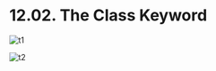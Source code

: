 # 12.02. The Class Keyword

![t1](https://github.com/kiranbansode/learn-typescript/assets/50626798/5583f268-87c1-4e20-89aa-058f6fac1d29)

![t2](https://github.com/kiranbansode/learn-typescript/assets/50626798/f80d8593-60b9-46ef-be39-2283c04fbcea)
